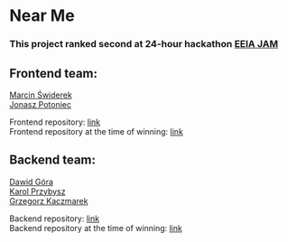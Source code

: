 # Near Me
### This project ranked second at 24-hour hackathon [EEIA JAM](http://www.dzienweeia.samorzad.p.lodz.pl/eeia-jam.html)

## Frontend team:
[Marcin Świderek](https://github.com/MMuii)  
[Jonasz Potoniec](https://github.com/JonaszPotoniec)  
  
Frontend repository: [link](https://github.com/JonaszPotoniec/eeia-jam-frontend)  
Frontend repository at the time of winning: [link](https://github.com/JonaszPotoniec/eeia-jam-frontend/tree/winning-branch)

## Backend team:
[Dawid Góra](https://github.com/dawid12349)  
[Karol Przybysz](https://github.com/Nilx12)  
[Grzegorz Kaczmarek](https://github.com/navivix)  
  
Backend repository: [link](https://github.com/JonaszPotoniec/-eeia-jam-backend-)  
Backend repository at the time of winning: [link](https://github.com/JonaszPotoniec/-eeia-jam-backend-/tree/winning-branch)
